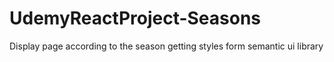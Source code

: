 # UdemyReactProject-Seasons
Display page according to the season
getting styles form semantic ui library
